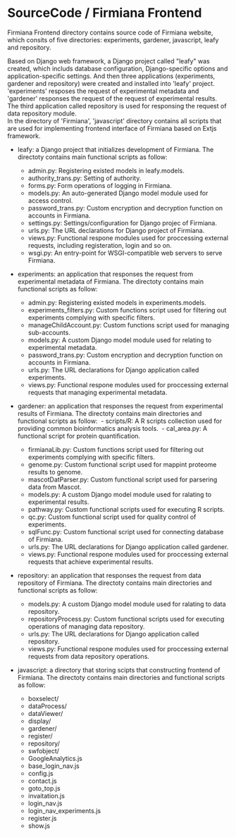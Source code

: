 # SourceCode / Firmiana Frontend
Firmiana Frontend directory contains source code of Firmiana website, which consits of five directories: experiments, gardener, javascript, leafy and repository.

Based on Django web framework, a Django project called "leafy" was created, which includs database configuration, Django-specific options and application-specific settings. And then three applications (experiments, gardener and repository) were created and installed into 'leafy' project. 'experiments' resposes the request of experimental metadata and 'gardener' responses the request of the request of experimental results. The third application called repository is used for responsing the request of data repository module.  
In the directory of 'Firmiana', 'javascript' directory contains all scripts that are used for implementing frontend interface of Firmiana based on Extjs framework.

* leafy: a Django project that initializes development of Firmiana. The directoty contains main functional scripts as follow:
  - admin.py: Registering existed models in leafy.models.
  - authority_trans.py: Setting of authority.
  - forms.py: Form operations of logging in Firmiana.
  - models.py: An auto-generated Django model module used for access control.
  - password_trans.py: Custom encryption and decryption function on accounts in Firmiana.
  - settings.py: Settings/configuration for Django projec of Firmiana.
  - urls.py: The URL declarations for Django project of Firmiana.
  - views.py: Functional respone modules used for proccessing external requests, including registeration, login and so on.
  - wsgi.py: An entry-point for WSGI-compatible web servers to serve Firmiana.
  
* experiments: an application that responses the request from experimental metadata of Firmiana. The directoty contains main functional scripts as follow:
  - admin.py: Registering existed models in experiments.models.
  - experiments_filters.py: Custom functions script used for filtering out experiments complying with specific filters.
  - manageChildAccount.py: Custom functions script used for managing sub-accounts.
  - models.py: A custom Django model module used for relating to experimental metadata.
  - password_trans.py: Custom encryption and decryption function on accounts in Firmiana.
  - urls.py: The URL declarations for Django application called experiments.
  - views.py: Functional respone modules used for proccessing external requests that managing experimental metadata.
 
* gardener: an application that responses the request from experimental results of Firmiana. The directoty contains main directories and functional scripts as follow:
  - scripts/R: A R scripts collection used for providing common bioinformatics analysis tools. 
  - cal_area.py: A functional script for protein quantification.
  - firmianaLib.py: Custom functions script used for filtering out experiments complying with specific filters.
  - genome.py: Custom functional script used for mappint proteome results to genome.
  - mascotDatParser.py: Custom functional script used for parsering data from Mascot.
  - models.py: A custom Django model module used for ralating to experimental results.
  - pathway.py: Custom functional scripts used for executing R scripts.
  - qc.py: Custom functional script used for quality control of experiments.
  - sqlFunc.py: Custom functional script used for connecting database of Firmiana.
  - urls.py: The URL declarations for Django application called gardener.
  - views.py: Functional respone modules used for proccessing external requests that achieve experimental results.
  
* repository: an application that responses the request from data repository of Firmiana. The directoty contains main directories and functional scripts as follow:
  - models.py: A custom Django model module used for ralating to data repository.
  - repositoryProcess.py: Custom functional scripts used for executing operations of managing data repository.
  - urls.py: The URL declarations for Django application called repository.
  - views.py: Functional respone modules used for proccessing external requests from data repository operations.
  
* javascript: a directory that storing scipts that constructing frontend of Firmiana. The directoty contains main directories and functional scripts as follow:
  - boxselect/
  - dataProcess/
  - dataViewer/
  - display/
  - gardener/
  - register/
  - repository/
  - swfobject/
  - GoogleAnalytics.js
  - base_login_nav.js
  - config.js
  - contact.js
  - goto_top.js
  - invaitation.js
  - login_nav.js
  - login_nav_experiments.js
  - register.js
  - show.js
  
  

 

